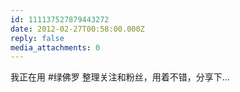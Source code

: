 ```yaml
---
id: 111137527879443272
date: 2012-02-27T00:58:00.000Z
reply: false
media_attachments: 0
---
```


我正在用 #绿佛罗 整理关注和粉丝，用着不错，分享下... ​​​​

